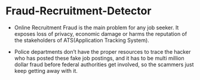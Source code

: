 # Fraud-Recruitment-Detector

- Online Recruitment Fraud is the main problem for any job seeker. It exposes loss of privacy, economic damage or harms the reputation of the stakeholders of ATS(Application Tracking System). 

- Police departments don’t have the proper resources to trace the hacker who has posted these fake job postings, and it has to be multi million dollar fraud before federal authorities get involved, so the scammers just keep getting away with it. 
